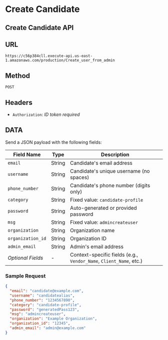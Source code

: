 # Create Candidate

## **Create Candidate API**


## **URL**  

`https://c56p384cll.execute-api.us-east-1.amazonaws.com/production/Create_user_from_admin`

## **Method**  

`POST`

## **Headers**  

- `Authorization`: *ID token required*

## **DATA**  

Send a JSON payload with the following fields:

| Field Name        | Type     | Description                                    |
|--------------------|----------|------------------------------------------------|
| `email`           | String   | Candidate's email address                     |
| `username`        | String   | Candidate's unique username (no spaces)       |
| `phone_number`    | String   | Candidate's phone number (digits only)        |
| `category`        | String   | Fixed value: `candidate-profile`              |
| `password`        | String   | Auto-generated or provided password           |
| `msg`             | String   | Fixed value: `admincreateuser`                |
| `organization`    | String   | Organization name                             |
| `organization_id` | String   | Organization ID                               |
| `admin_email`     | String   | Admin's email address                         |
| *Optional Fields* | -        | Context-specific fields (e.g., `Vendor_Name`, `Client_Name`, etc.) |

### **Sample Request**  

```json
{
  "email": "candidate@example.com",
  "username": "candidatealias",
  "phone_number": "1234567890",
  "category": "candidate-profile",
  "password": "generatedPass123",
  "msg": "admincreateuser",
  "organization": "Example Organization",
  "organization_id": "12345",
  "admin_email": "admin@example.com"
}
```
